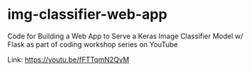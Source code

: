 # img-classifier-web-app
Code for Building a Web App to Serve a Keras Image Classifier Model w/ Flask as part of coding workshop series on YouTube

Link: https://youtu.be/fFTTqmN2QvM
